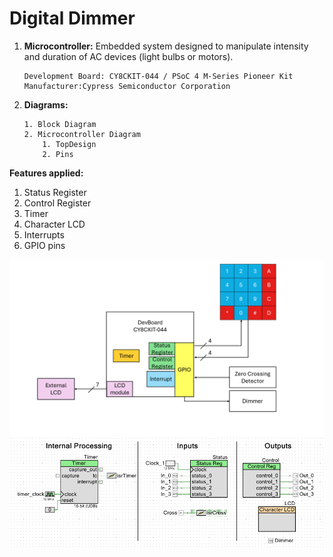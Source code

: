 # Digital Dimmer

1. **Microcontroller:** Embedded system designed to manipulate intensity and duration of AC devices (light bulbs or motors).
    ~~~
    Development Board: CY8CKIT-044 / PSoC 4 M-Series Pioneer Kit
    Manufacturer:Cypress Semiconductor Corporation
    ~~~
2. **Diagrams:**
    ~~~
    1. Block Diagram
    2. Microcontroller Diagram 
        1. TopDesign
        2. Pins
    ~~~

**Features applied:**
  1. Status Register
  2. Control Register
  3. Timer
  4. Character LCD
  5. Interrupts
  6. GPIO pins


![BlockDiagram](./2_Diagrams/1_Block/Block_Diagram.png)
![MicroDiagram](./2_Diagrams/2_Microcontroller/1_TopDesign.png)
